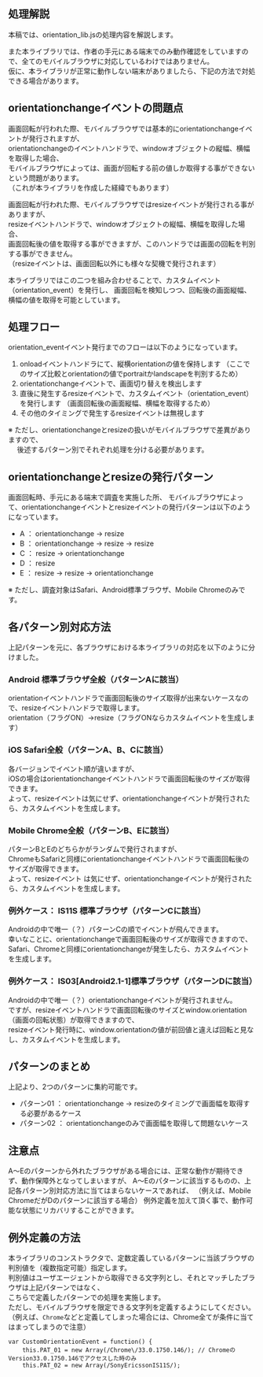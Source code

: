 ## 処理解説

本稿では、orientation_lib.jsの処理内容を解説します。

また本ライブラリでは、作者の手元にある端末でのみ動作確認をしていますので、全てのモバイルブラウザに対応しているわけではありません。  
仮に、本ライブラリが正常に動作しない端末がありましたら、下記の方法で対処できる場合があります。

## orientationchangeイベントの問題点

画面回転が行われた際、モバイルブラウザでは基本的にorientationchangeイベントが発行されますが、  
orientationchangeのイベントハンドラで、windowオブジェクトの縦幅、横幅を取得した場合、  
モバイルブラウザによっては、画面が回転する前の値しか取得する事ができないという問題があります。  
（これが本ライブラリを作成した経緯でもあります）

画面回転が行われた際、モバイルブラウザではresizeイベントが発行される事がありますが、  
resizeイベントハンドラで、windowオブジェクトの縦幅、横幅を取得した場合、  
画面回転後の値を取得する事ができますが、このハンドラでは画面の回転を判別する事ができません。  
（resizeイベントは、画面回転以外にも様々な契機で発行されます）

本ライブラリではこの二つを組み合わせることで、カスタムイベント（orientation_event）を発行し、
画面回転を検知しつつ、回転後の画面縦幅、横幅の値を取得を可能としています。

## 処理フロー

orientation_eventイベント発行までのフローは以下のようになっています。

1. onloadイベントハンドラにて、縦横orientationの値を保持します 
   （ここでのサイズ比較とorientationの値でportraitかlandscapeを判別するため） 
2. orientationchangeイベントで、画面切り替えを検出します
3. 直後に発生するresizeイベントで、カスタムイベント（orientation_event）を発行します
   （画面回転後の画面縦幅、横幅を取得するため）
4. その他のタイミングで発生するresizeイベントは無視します

※ ただし、orientationchangeとresizeの扱いがモバイルブラウザで差異がありますので、  
　 後述するパターン別でそれぞれ処理を分ける必要があります。

## orientationchangeとresizeの発行パターン

画面回転時、手元にある端末で調査を実施した所、
モバイルブラウザによって、orientationchangeイベントとresizeイベントの発行パターンは以下のようになっています。

* A ： orientationchange → resize 
* B ： orientationchange → resize → resize 
* C ： resize → orientationchange 
* D ： resize 
* E ： resize → resize → orientationchange

※ ただし、調査対象はSafari、Android標準ブラウザ、Mobile Chromeのみです。

## 各パターン別対応方法

上記パターンを元に、各ブラウザにおける本ライブラリの対応を以下のように分けました。

### Android 標準ブラウザ全般（パターンAに該当） 

orientationイベントハンドラで画面回転後のサイズ取得が出来ないケースなので、resizeイベントハンドラで取得します。  
orientation（フラグON）→resize（フラグONならカスタムイベントを生成します） 

### iOS Safari全般（パターンA、B、Cに該当） 

各バージョンでイベント順が違いますが、  
iOSの場合はorientationchangeイベントハンドラで画面回転後のサイズが取得できます。  
よって、resizeイベントは気にせず、orientationchangeイベントが発行されたら、カスタムイベントを生成します。 

### Mobile Chrome全般（パターンB、Eに該当） 

パターンBとEのどちらかがランダムで発行されますが、  
ChromeもSafariと同様にorientationchangeイベントハンドラで画面回転後のサイズが取得できます。  
よって、resizeイベント
は気にせず、orientationchangeイベントが発行されたら、カスタムイベントを生成します。 

### 例外ケース： IS11S 標準ブラウザ（パターンCに該当） 

Androidの中で唯一（？）パターンCの順でイベントが飛んできます。  
幸いなことに、orientationchangeで画面回転後のサイズが取得できますので、  
Safari、Chromeと同様にorientationchangeが発生したら、カスタムイベントを生成します。 

### 例外ケース： IS03[Android2.1-1]標準ブラウザ（パターンDに該当） 

Androidの中で唯一（？）orientationchangeイベントが発行されません。  
ですが、resizeイベントハンドラで画面回転後のサイズとwindow.orientation（画面の回転状態）が取得できますので、  
resizeイベント発行時に、window.orientationの値が前回値と違えば回転と見なし、カスタムイベントを生成します。

## パターンのまとめ
上記より、2つのパターンに集約可能です。

* パターン01 ： orientationchange → resizeのタイミングで画面幅を取得する必要があるケース
* パターン02 ： orientationchangeのみで画面幅を取得して問題ないケース

## 注意点

A～Eのパターンから外れたブラウザがある場合には、正常な動作が期待できず、動作保障外となってしまいますが、
A～Eのパターンに該当するものの、上記各パターン別対応方法に当てはまらないケースであれば、
（例えば、Mobile ChromeだがDのパターンに該当する場合）
例外定義を加えて頂く事で、動作可能な状態にリカバリすることができます。

## 例外定義の方法

本ライブラリのコンストラクタで、定数定義しているパターンに当該ブラウザの判別値を（複数指定可能）指定します。  
判別値はユーザエージェントから取得できる文字列とし、それとマッチしたブラウザは上記パターンではなく、  
こちらで定義したパターンでの処理を実施します。  
ただし、モバイルブラウザを限定できる文字列を定義するようにしてください。  
（例えば、`Chrome`などと定義してしまった場合には、Chrome全てが条件に当てはまってしまうので注意）

```
var CustomOrientationEvent = function() {
	this.PAT_01 = new Array(/Chrome\/33.0.1750.146/); // ChromeのVersion33.0.1750.146でアクセスした時のみ
	this.PAT_02 = new Array(/SonyEricssonIS11S/);
```
